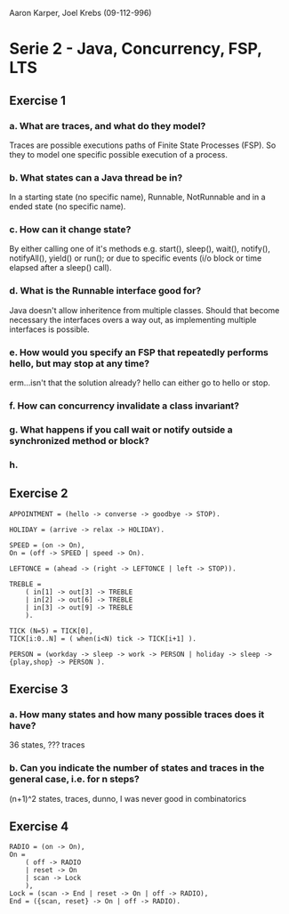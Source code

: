 Aaron Karper, Joel Krebs (09-112-996)

# Serie 2 - Java, Concurrency, FSP, LTS

## Exercise 1

### a. What are traces, and what do they model?

Traces are possible executions paths of Finite State Processes (FSP). So they to model one specific possible execution of a process.

### b. What states can a Java thread be in?

In a starting state (no specific name), Runnable, NotRunnable and in a ended state (no specific name).

### c. How can it change state?

By either calling one of it's methods e.g. start(), sleep(), wait(), notify(), notifyAll(), yield() or run(); or due to specific events (i/o block or time elapsed after a sleep() call).

### d. What is the Runnable interface good for?

Java doesn't allow inheritence from multiple classes. Should that become necessary the interfaces overs a way out, as implementing multiple interfaces is possible.

### e. How would you specify an FSP that repeatedly performs hello, but may stop at any time?

erm...isn't that the solution already? hello can either go to hello or stop.

### f. How can concurrency invalidate a class invariant?

### g. What happens if you call wait or notify outside a synchronized method or block?

### h.

## Exercise 2

    APPOINTMENT = (hello -> converse -> goodbye -> STOP).

    HOLIDAY = (arrive -> relax -> HOLIDAY).
    
    SPEED = (on -> On), 
    On = (off -> SPEED | speed -> On).
    
    LEFTONCE = (ahead -> (right -> LEFTONCE | left -> STOP)).
    
    TREBLE = 
        ( in[1] -> out[3] -> TREBLE
        | in[2] -> out[6] -> TREBLE
        | in[3] -> out[9] -> TREBLE
        ).
    
    TICK (N=5) = TICK[0],
    TICK[i:0..N] = ( when(i<N) tick -> TICK[i+1] ).
    
    PERSON = (workday -> sleep -> work -> PERSON | holiday -> sleep -> {play,shop} -> PERSON ).
    
## Exercise 3

### a. How many states and how many possible traces does it have?

36 states, ??? traces

### b. Can you indicate the number of states and traces in the general case, i.e. for n steps?

(n+1)^2 states, traces, dunno, I was never good in combinatorics

## Exercise 4

    RADIO = (on -> On),
    On = 
        ( off -> RADIO 
        | reset -> On
        | scan -> Lock
        ),
    Lock = (scan -> End | reset -> On | off -> RADIO),
    End = ({scan, reset} -> On | off -> RADIO).
